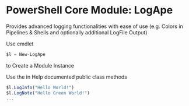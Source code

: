 # PowerShell Core Module: LogApe

Provides advanced logging functionalities with ease of use (e.g. Colors in Pipelines & Shells and optionally additional LogFile Output)

Use cmdlet
```javascript
$l = New-LogApe
```
to Create a Module Instance

Use the in Help documented public class methods
```javascript
$l.LogInfo("Hello World!")
$l.LogNote("Hello Green World!")
...
```
